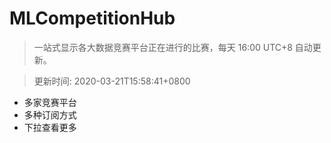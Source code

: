 # MLCompetitionHub

> 一站式显示各大数据竞赛平台正在进行的比赛，每天 16:00 UTC+8 自动更新。
  
> 更新时间: 2020-03-21T15:58:41+0800 

* 多家竞赛平台
* 多种订阅方式
* 下拉查看更多